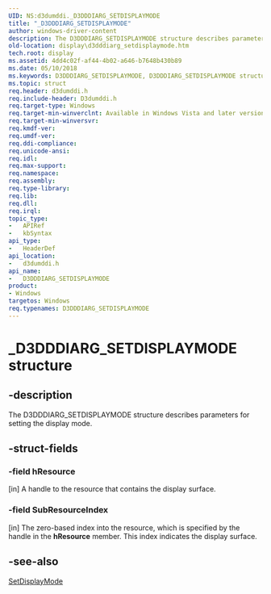 ```yaml
---
UID: NS:d3dumddi._D3DDDIARG_SETDISPLAYMODE
title: "_D3DDDIARG_SETDISPLAYMODE"
author: windows-driver-content
description: The D3DDDIARG_SETDISPLAYMODE structure describes parameters for setting the display mode.
old-location: display\d3dddiarg_setdisplaymode.htm
tech.root: display
ms.assetid: 4dd4c02f-af44-4b02-a646-b7648b430b89
ms.date: 05/10/2018
ms.keywords: D3DDDIARG_SETDISPLAYMODE, D3DDDIARG_SETDISPLAYMODE structure [Display Devices], UMDisplayDriver_param_Structs_89fc526d-719f-43b5-b195-47a199a290ec.xml, _D3DDDIARG_SETDISPLAYMODE, d3dumddi/D3DDDIARG_SETDISPLAYMODE, display.d3dddiarg_setdisplaymode
ms.topic: struct
req.header: d3dumddi.h
req.include-header: D3dumddi.h
req.target-type: Windows
req.target-min-winverclnt: Available in Windows Vista and later versions of the Windows operating systems.
req.target-min-winversvr: 
req.kmdf-ver: 
req.umdf-ver: 
req.ddi-compliance: 
req.unicode-ansi: 
req.idl: 
req.max-support: 
req.namespace: 
req.assembly: 
req.type-library: 
req.lib: 
req.dll: 
req.irql: 
topic_type:
-	APIRef
-	kbSyntax
api_type:
-	HeaderDef
api_location:
-	d3dumddi.h
api_name:
-	D3DDDIARG_SETDISPLAYMODE
product:
- Windows
targetos: Windows
req.typenames: D3DDDIARG_SETDISPLAYMODE
---
```


# _D3DDDIARG_SETDISPLAYMODE structure


## -description


The D3DDDIARG_SETDISPLAYMODE structure describes parameters for setting the display mode. 


## -struct-fields




### -field hResource

[in] A handle to the resource that contains the display surface.


### -field SubResourceIndex

[in] The zero-based index into the resource, which is specified by the handle in the <b>hResource</b> member. This index indicates the display surface.


## -see-also




<a href="https://msdn.microsoft.com/d0e409fe-1c64-4468-b52e-b0ede39f6601">SetDisplayMode</a>
 

 

